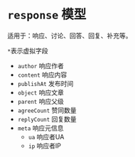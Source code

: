 # `response` 模型

适用于：响应、讨论、回答、回复、补充等。

`*`表示虚拟字段

- `author` 响应作者
- `content` 响应内容
- `publishAt` 发布时间
- `object` 响应文章
- `parent` 响应父级
- `agreeCount` 赞同数量
- `replyCount` 回复数量
- `meta` 响应元信息
	- `ua` 响应者UA
	- `ip` 响应者IP